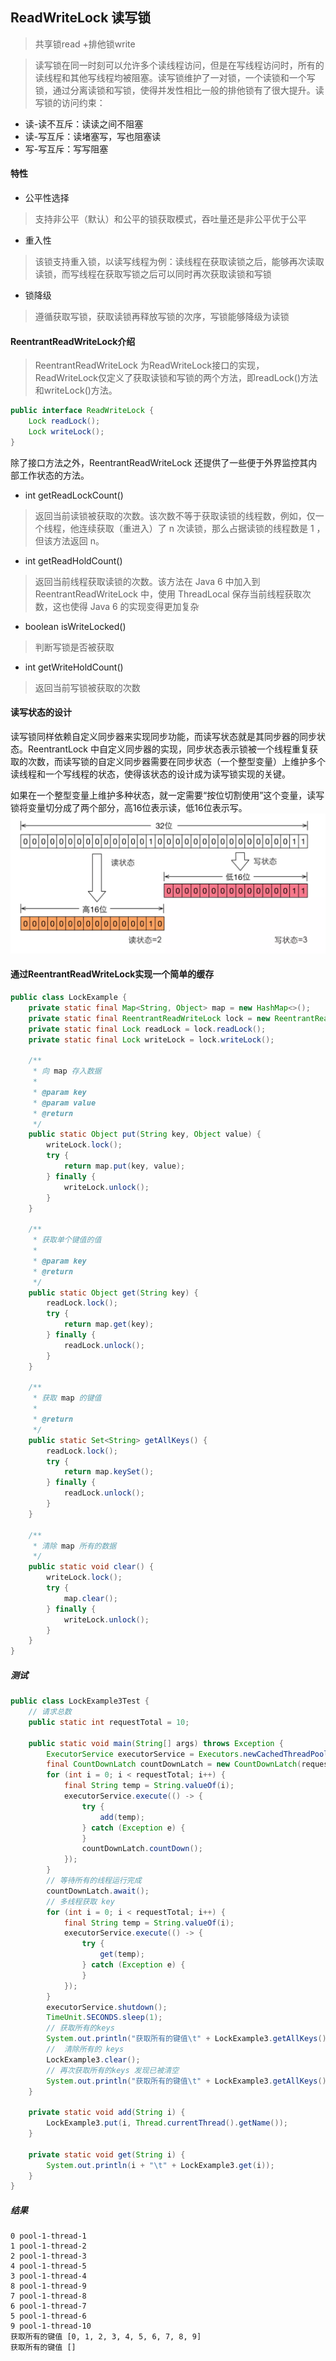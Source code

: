 ## ReadWriteLock 读写锁
> 共享锁read +排他锁write

> 读写锁在同一时刻可以允许多个读线程访问，但是在写线程访问时，所有的读线程和其他写线程均被阻塞。读写锁维护了一对锁，一个读锁和一个写锁，通过分离读锁和写锁，使得并发性相比一般的排他锁有了很大提升。读写锁的访问约束：
* 读-读不互斥：读读之间不阻塞
* 读-写互斥：读堵塞写，写也阻塞读
* 写-写互斥：写写阻塞

#### 特性
* 公平性选择
> 支持非公平（默认）和公平的锁获取模式，吞吐量还是非公平优于公平
* 重入性
> 该锁支持重入锁，以读写线程为例：读线程在获取读锁之后，能够再次读取读锁，而写线程在获取写锁之后可以同时再次获取读锁和写锁
* 锁降级
> 遵循获取写锁，获取读锁再释放写锁的次序，写锁能够降级为读锁

#### ReentrantReadWriteLock介绍
> ReentrantReadWriteLock 为ReadWriteLock接口的实现，ReadWriteLock仅定义了获取读锁和写锁的两个方法，即readLock()方法和writeLock()方法。
```java
public interface ReadWriteLock {
    Lock readLock();
    Lock writeLock();
}
```
除了接口方法之外，ReentrantReadWriteLock  还提供了一些便于外界监控其内部工作状态的方法。
* int getReadLockCount()
> 返回当前读锁被获取的次数。该次数不等于获取读锁的线程数，例如，仅一个线程，他连续获取（重进入）了 n 次读锁，那么占据读锁的线程数是 1 ，但该方法返回 n。
* int getReadHoldCount()
> 返回当前线程获取读锁的次数。该方法在 Java 6 中加入到 ReentrantReadWriteLock 中，使用 ThreadLocal 保存当前线程获取次数，这也使得 Java 6 的实现变得更加复杂
* boolean isWriteLocked()
> 判断写锁是否被获取
* int getWriteHoldCount()
> 返回当前写锁被获取的次数

#### 读写状态的设计
读写锁同样依赖自定义同步器来实现同步功能，而读写状态就是其同步器的同步状态。ReentrantLock 中自定义同步器的实现，同步状态表示锁被一个线程重复获取的次数，而读写锁的自定义同步器需要在同步状态（一个整型变量）上维护多个读线程和一个写线程的状态，使得该状态的设计成为读写锁实现的关键。

如果在一个整型变量上维护多种状态，就一定需要“按位切割使用”这个变量，读写锁将变量切分成了两个部分，高16位表示读，低16位表示写。
![multithreading-readwritelock读写原理.jpg](../resource/multithreading/multithreading-readwritelock读写原理.jpg)
#### 通过ReentrantReadWriteLock实现一个简单的缓存
```java
public class LockExample {
    private static final Map<String, Object> map = new HashMap<>();
    private static final ReentrantReadWriteLock lock = new ReentrantReadWriteLock();
    private static final Lock readLock = lock.readLock();
    private static final Lock writeLock = lock.writeLock();

    /**
     * 向 map 存入数据
     *
     * @param key
     * @param value
     * @return
     */
    public static Object put(String key, Object value) {
        writeLock.lock();
        try {
            return map.put(key, value);
        } finally {
            writeLock.unlock();
        }
    }

    /**
     * 获取单个键值的值
     *
     * @param key
     * @return
     */
    public static Object get(String key) {
        readLock.lock();
        try {
            return map.get(key);
        } finally {
            readLock.unlock();
        }
    }

    /**
     * 获取 map 的键值
     *
     * @return
     */
    public static Set<String> getAllKeys() {
        readLock.lock();
        try {
            return map.keySet();
        } finally {
            readLock.unlock();
        }
    }

    /**
     * 清除 map 所有的数据
     */
    public static void clear() {
        writeLock.lock();
        try {
            map.clear();
        } finally {
            writeLock.unlock();
        }
    }
}
```
##### 测试
```java
public class LockExample3Test {
    // 请求总数
    public static int requestTotal = 10;

    public static void main(String[] args) throws Exception {
        ExecutorService executorService = Executors.newCachedThreadPool();
        final CountDownLatch countDownLatch = new CountDownLatch(requestTotal);
        for (int i = 0; i < requestTotal; i++) {
            final String temp = String.valueOf(i);
            executorService.execute(() -> {
                try {
                    add(temp);
                } catch (Exception e) {
                }
                countDownLatch.countDown();
            });
        }
        // 等待所有的线程运行完成
        countDownLatch.await();
        // 多线程获取 key
        for (int i = 0; i < requestTotal; i++) {
            final String temp = String.valueOf(i);
            executorService.execute(() -> {
                try {
                    get(temp);
                } catch (Exception e) {
                }
            });
        }
        executorService.shutdown();
        TimeUnit.SECONDS.sleep(1);
        // 获取所有的keys
        System.out.println("获取所有的键值\t" + LockExample3.getAllKeys());
        //  清除所有的 keys
        LockExample3.clear();
        // 再次获取所有的keys 发现已被清空
        System.out.println("获取所有的键值\t" + LockExample3.getAllKeys());
    }

    private static void add(String i) {
        LockExample3.put(i, Thread.currentThread().getName());
    }

    private static void get(String i) {
        System.out.println(i + "\t" + LockExample3.get(i));
    }
}
```
##### 结果
```shell
0 pool-1-thread-1
1 pool-1-thread-2
2 pool-1-thread-3
4 pool-1-thread-5
3 pool-1-thread-4
8 pool-1-thread-9
7 pool-1-thread-8
6 pool-1-thread-7
5 pool-1-thread-6
9 pool-1-thread-10
获取所有的键值 [0, 1, 2, 3, 4, 5, 6, 7, 8, 9]
获取所有的键值 []
```